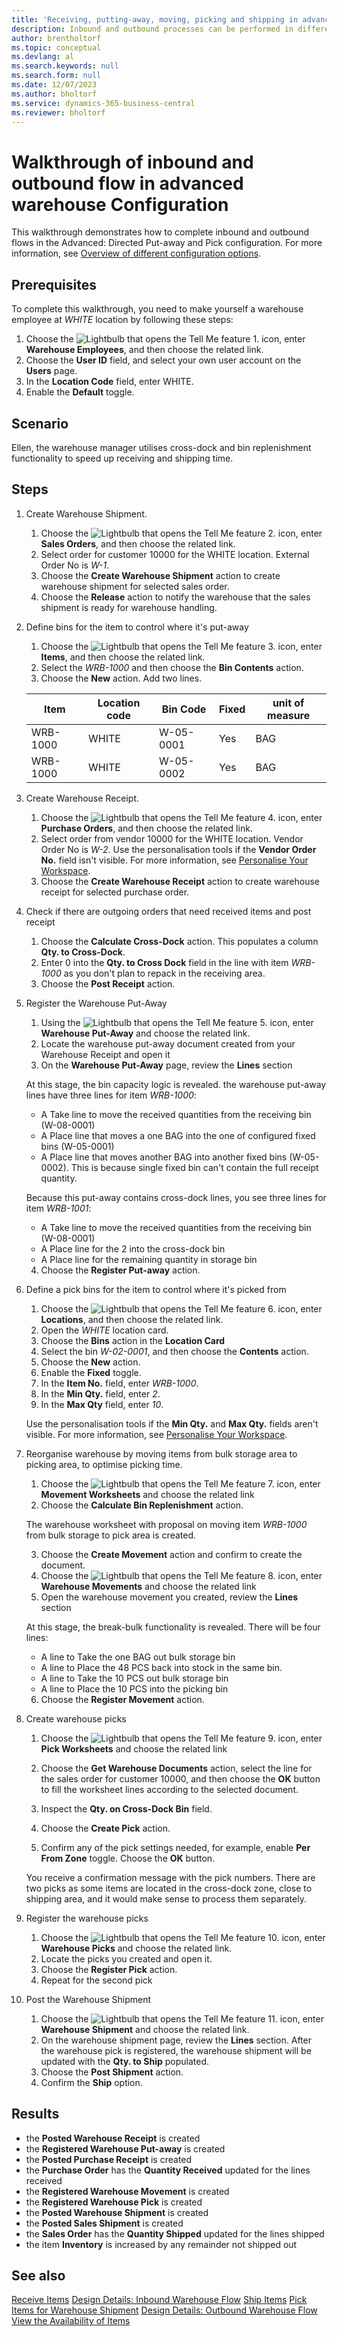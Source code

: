 ```yaml
---
title: 'Receiving, putting-away, moving, picking and shipping in advanced warehouse configuration'
description: Inbound and outbound processes can be performed in different ways depending on the warehouse complexity level.
author: brentholtorf
ms.topic: conceptual
ms.devlang: al
ms.search.keywords: null
ms.search.form: null
ms.date: 12/07/2023
ms.author: bholtorf
ms.service: dynamics-365-business-central
ms.reviewer: bholtorf
---
```


# <a name="walkthrough-of-inbound-and-outbound-flow-in-advanced-warehouse-configuration"></a>Walkthrough of inbound and outbound flow in advanced warehouse Configuration

This walkthrough demonstrates how to complete inbound and outbound flows in the Advanced: Directed Put-away and Pick configuration. For more information, see [Overview of different configuration options](../../design-details-warehouse-management.md#overview-of-different-configuration-options).

## <a name="prerequisites"></a>Prerequisites
To complete this walkthrough, you need to make yourself a warehouse employee at *WHITE* location by following these steps:  
1. Choose the ![Lightbulb that opens the Tell Me feature 1.](../../media/ui-search/search_small.png "Tell me what you want to do") icon, enter **Warehouse Employees**, and then choose the related link.  
2. Choose the **User ID** field, and select your own user account on the **Users** page.  
3. In the **Location Code** field, enter WHITE.  
4. Enable the **Default** toggle.


## <a name="scenario"></a>Scenario
Ellen, the warehouse manager utilises cross-dock and bin replenishment functionality to speed up receiving and shipping time.  

## <a name="steps"></a>Steps

1. Create Warehouse Shipment.  

    1. Choose the ![Lightbulb that opens the Tell Me feature 2.](../../media/ui-search/search_small.png "Tell me what you want to do") icon, enter **Sales Orders**, and then choose the related link.  
    2. Select order for customer 10000 for the WHITE location. External Order No is *W-1*.
    3. Choose the **Create Warehouse Shipment** action to create warehouse shipment for selected sales order.
    4. Choose the **Release** action to notify the warehouse that the sales shipment is ready for warehouse handling.  

2. Define bins for the item to control where it's put-away 

    1.  Choose the ![Lightbulb that opens the Tell Me feature 3.](../../media/ui-search/search_small.png "Tell me what you want to do") icon, enter **Items**, and then choose the related link.  
    2.  Select the *WRB-1000* and then choose the **Bin Contents** action.  
    3.  Choose the **New** action. Add two lines.
    
    |Item|Location code|Bin Code|Fixed|unit of measure|
    |----------|----------|---------|---|------|  
    |WRB-1000|WHITE|W-05-0001|Yes|BAG|  
    |WRB-1000|WHITE|W-05-0002|Yes|BAG|

3. Create Warehouse Receipt.  

    1. Choose the ![Lightbulb that opens the Tell Me feature 4.](../../media/ui-search/search_small.png "Tell me what you want to do") icon, enter **Purchase Orders**, and then choose the related link.  
    2. Select order from vendor 10000 for the WHITE location. Vendor Order No is *W-2*. Use the personalisation tools if the **Vendor Order No.** field isn't visible. For more information, see [Personalise Your Workspace](../../ui-personalization-user.md).
    3. Choose the **Create Warehouse Receipt** action to create warehouse receipt for selected purchase order.


4. Check if there are outgoing orders that need received items and post receipt
    1. Choose the **Calculate Cross-Dock** action. This populates a column **Qty. to Cross-Dock**.
    2. Enter 0 into the **Qty. to Cross Dock** field in the line with item *WRB-1000* as you don't plan to repack in the receiving area.
    3. Choose the **Post Receipt** action.

5. Register the Warehouse Put-Away
    1. Using the ![Lightbulb that opens the Tell Me feature 5.](../../media/ui-search/search_small.png "Tell me what you want to do") icon, enter **Warehouse Put-Away** and choose the related link.
    2. Locate the warehouse put-away document created from your Warehouse Receipt and open it
    3. On the **Warehouse Put-Away** page, review the **Lines** section

    At this stage, the bin capacity logic is revealed. the warehouse put-away lines have three lines for item *WRB-1000*:
    - A Take line to move the received quantities from the receiving bin (W-08-0001)
    - A Place line that moves a one BAG into the one of configured fixed bins (W-05-0001)
    - A Place line that moves another BAG into another fixed bins (W-05-0002). This is because single fixed bin can't contain the full receipt quantity.

    Because this put-away contains cross-dock lines, you see three  lines for item *WRB-1001*:
    -  A Take line to move the received quantities from the receiving bin (W-08-0001)
    -  A Place line for the 2 into the cross-dock bin
    -  A Place line for the remaining quantity in storage bin

    4. Choose the **Register Put-away** action.


6. Define a pick bins for the item to control where it's picked from 

    1.  Choose the ![Lightbulb that opens the Tell Me feature 6.](../../media/ui-search/search_small.png "Tell me what you want to do") icon, enter **Locations**, and then choose the related link.  
    2.  Open the *WHITE* location card.  
    3.  Choose the **Bins** action in the **Location Card**
    4.  Select the bin *W-02-0001*, and then choose the **Contents** action.  
    5.  Choose the **New** action.  
    6.  Enable the **Fixed** toggle.  
    7.  In the **Item No.** field, enter *WRB-1000*. 
    8.  In the **Min Qty.** field, enter *2*. 
    9.  In the **Max Qty** field, enter *10*. 

    Use the personalisation tools if the **Min Qty.** and **Max Qty.** fields aren't visible. For more information, see [Personalise Your Workspace](../../ui-personalization-user.md). 

7. Reorganise warehouse by moving items from bulk storage area to picking area, to optimise picking time.

    1. Choose the ![Lightbulb that opens the Tell Me feature 7.](../../media/ui-search/search_small.png "Tell me what you want to do") icon, enter **Movement Worksheets** and choose the related link
    2. Choose the **Calculate Bin Replenishment** action. 

    The warehouse worksheet with proposal on moving item *WRB-1000* from bulk storage to pick area is created.

    3. Choose the **Create Movement** action and confirm to create the document.
    4.  Choose the ![Lightbulb that opens the Tell Me feature 8.](../../media/ui-search/search_small.png "Tell me what you want to do") icon, enter **Warehouse Movements** and choose the related link
    5.  Open the warehouse movement you created, review the **Lines** section

     At this stage, the break-bulk functionality is revealed. There will be four lines:
    - A line to Take the one BAG out bulk storage bin
    - A line to Place the 48 PCS back into stock in the same bin. 
    - A line to Take the 10 PCS out bulk storage bin
    - A line to Place the 10 PCS into the picking bin

    6.  Choose the **Register Movement** action.

8. Create warehouse picks

    1. Choose the ![Lightbulb that opens the Tell Me feature 9.](../../media/ui-search/search_small.png "Tell me what you want to do") icon, enter **Pick Worksheets** and choose the related link
    2. Choose the **Get Warehouse Documents** action, select the line for the sales order for customer 10000, and then choose the **OK** button to fill the worksheet lines according to the selected document.

    3. Inspect the **Qty. on Cross-Dock Bin** field. 

    4. Choose the **Create Pick** action.
    5. Confirm any of the pick settings needed, for example, enable **Per From Zone** toggle. Choose the **OK** button.
    
    You receive a confirmation message with the pick numbers. There are two picks as some items are located in the cross-dock zone, close to shipping area, and it would make sense to process them separately.

9.  Register the warehouse picks
    1. Choose the ![Lightbulb that opens the Tell Me feature 10.](../../media/ui-search/search_small.png "Tell me what you want to do") icon, enter **Warehouse Picks** and choose the related link.
    2. Locate the picks you created and open it.
    3. Choose the **Register Pick** action.
    4. Repeat for the second pick

10. Post the Warehouse Shipment
    
    1. Choose the ![Lightbulb that opens the Tell Me feature 11.](../../media/ui-search/search_small.png "Tell me what you want to do") icon, enter **Warehouse Shipment** and choose the related link.
    2. On the warehouse shipment page, review the **Lines** section. After the warehouse pick is registered, the warehouse shipment will be updated with the **Qty. to Ship** populated.
    3. Choose the **Post Shipment** action.
    4. Confirm the **Ship** option.


## <a name="results"></a>Results
- the **Posted Warehouse Receipt** is created
- the **Registered Warehouse Put-away** is created    
- the **Posted Purchase Receipt** is created    
- the **Purchase Order** has the **Quantity Received** updated for the lines received
- the **Registered Warehouse Movement** is created
- the **Registered Warehouse Pick** is created
- the **Posted Warehouse Shipment** is created
- the **Posted Sales Shipment** is created
- the **Sales Order** has the **Quantity Shipped** updated for the lines shipped
- the item **Inventory** is increased by any remainder not shipped out



## <a name="see-also"></a>See also
[Receive Items](../../warehouse-how-receive-items.md) 
[Design Details: Inbound Warehouse Flow](../../design-details-inbound-warehouse-flow.md) 
[Ship Items](../../warehouse-how-ship-items.md) 
[Pick Items for Warehouse Shipment](../../warehouse-how-to-pick-items-for-warehouse-shipment.md) 
[Design Details: Outbound Warehouse Flow](../../design-details-outbound-warehouse-flow.md) 
[View the Availability of Items](../../inventory-how-availability-overview.md) 
